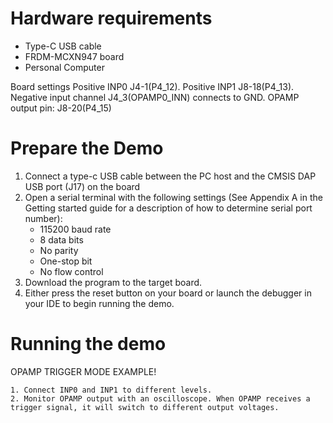   Hardware requirements
=====================
- Type-C USB cable
- FRDM-MCXN947 board
- Personal Computer

Board settings
Positive INP0 J4-1(P4_12).
Positive INP1 J8-18(P4_13).
Negative input channel J4_3(OPAMP0_INN) connects to GND.
OPAMP output pin: J8-20(P4_15)

Prepare the Demo
===============
1.  Connect a type-c USB cable between the PC host and the CMSIS DAP USB port (J17) on the board
2.  Open a serial terminal with the following settings (See Appendix A in the Getting started guide for a description of how to determine serial port number):
    - 115200 baud rate
    - 8 data bits
    - No parity
    - One-stop bit
    - No flow control
3.  Download the program to the target board.
4.  Either press the reset button on your board or launch the debugger in your IDE to begin running the demo.

Running the demo
===============
OPAMP TRIGGER MODE EXAMPLE!

~~~~~~~~~~~~~~~~~~~~~~~~~~~~~~~~~~~~
1. Connect INP0 and INP1 to different levels.
2. Monitor OPAMP output with an oscilloscope. When OPAMP receives a trigger signal, it will switch to different output voltages.